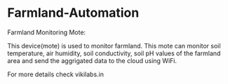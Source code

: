 # Farmland-Automation

Farmland Monitoring Mote:

This device(mote) is used to monitor farmland. This mote can monitor soil temperature, air humidity, soil conductivity, soil pH values of the farmland area and send the aggrigated data to the cloud using WiFi. 

For more details check vikilabs.in
